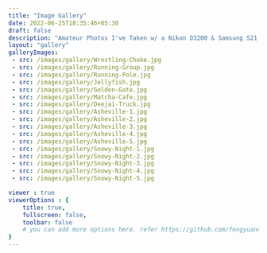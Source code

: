 ```yaml
---
title: "Image Gallery"
date: 2022-06-25T18:35:46+05:30
draft: false
description: "Amateur Photos I've Taken w/ a Nikon D3200 & Samsung S21. Edited in Lightroom & Compressed to Save You Bandwidth."
layout: "gallery"
galleryImages:
 - src: /images/gallery/Wrestling-Choke.jpg
 - src: /images/gallery/Running-Group.jpg
 - src: /images/gallery/Running-Pole.jpg
 - src: /images/gallery/Jellyfish.jpg
 - src: /images/gallery/Golden-Gate.jpg
 - src: /images/gallery/Matcha-Cafe.jpg
 - src: /images/gallery/Deejai-Truck.jpg
 - src: /images/gallery/Asheville-1.jpg
 - src: /images/gallery/Asheville-2.jpg
 - src: /images/gallery/Asheville-3.jpg
 - src: /images/gallery/Asheville-4.jpg
 - src: /images/gallery/Asheville-5.jpg
 - src: /images/gallery/Snowy-Night-1.jpg
 - src: /images/gallery/Snowy-Night-2.jpg
 - src: /images/gallery/Snowy-Night-3.jpg
 - src: /images/gallery/Snowy-Night-4.jpg
 - src: /images/gallery/Snowy-Night-5.jpg

viewer : true
viewerOptions : {
    title: true,
    fullscreen: false,
    toolbar: false
    # you can add more options here. refer https://github.com/fengyuanchen/viewerjs?tab=readme-ov-file#options
}
---
```

